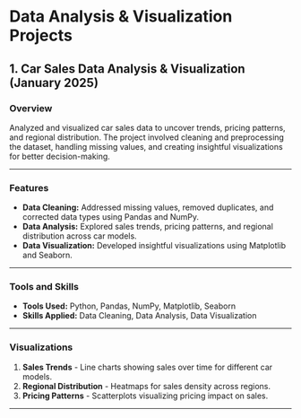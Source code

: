 # Data Analysis & Visualization Projects

## 1. Car Sales Data Analysis & Visualization (January 2025)

### Overview
Analyzed and visualized car sales data to uncover trends, pricing patterns, and regional distribution. The project involved cleaning and preprocessing the dataset, handling missing values, and creating insightful visualizations for better decision-making.

---

### Features
- **Data Cleaning:** Addressed missing values, removed duplicates, and corrected data types using Pandas and NumPy.
- **Data Analysis:** Explored sales trends, pricing patterns, and regional distribution across car models.
- **Data Visualization:** Developed insightful visualizations using Matplotlib and Seaborn.

---

### Tools and Skills
- **Tools Used:** Python, Pandas, NumPy, Matplotlib, Seaborn
- **Skills Applied:** Data Cleaning, Data Analysis, Data Visualization

---

### Visualizations
1. **Sales Trends** - Line charts showing sales over time for different car models.
2. **Regional Distribution** - Heatmaps for sales density across regions.
3. **Pricing Patterns** - Scatterplots visualizing pricing impact on sales.

---
